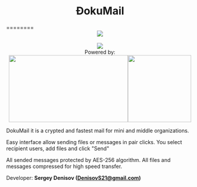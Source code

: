 <center><h1>ÐokuMail</h1></center>
========
<center><img src="http://s018.radikal.ru/i528/1408/4e/c41035424d07.png"/><br><br>
<img src="http://s02.radikal.ru/i175/1408/97/66f0462571ab.png"/><br>Powered by:<br>
<img width=320 height=180 src="http://www.deivison.com.br/blog/wp-content/uploads/2012/12/gpl3.png"/><img width=170 height=180 src="http://upload.wikimedia.org/wikipedia/commons/thumb/c/c0/Osi_standard_logo.png/150px-Osi_standard_logo.png"/></center>


DokuMail it is a crypted and fastest mail for mini and middle organizations.

Easy interface allow sending files or messages in pair clicks. You select recipient users, add files and click "Send"

All sended messages protected by AES-256 algorithm. All files and messages compressed for high speed transfer.

Developer: <b>Sergey Denisov (DenisovS21@gmail.com)</b>
